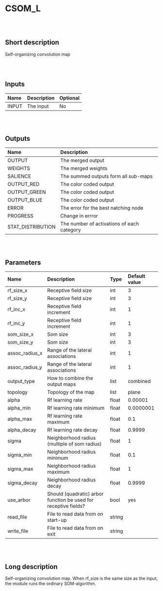 # CSOM_L


<br><br>
## Short description

Self-organizing convolution map

<br><br>

## Inputs

|Name|Description|Optional|
|:----|:-----------|:-------|
|INPUT|The input|No|

<br><br>

## Outputs

|Name|Description|
|:----|:-----------|
|OUTPUT|The merged output|
|WEIGHTS|The merged weights|
|SALIENCE|The summed outputs form all sub-maps|
|OUTPUT_RED|The color coded output|
|OUTPUT_GREEN|The color coded output|
|OUTPUT_BLUE|The color coded output|
|ERROR|The error for the best natching node|
|PROGRESS|Change in errror|
|STAT_DISTRIBUTION|The number of activations of each category|

<br><br>

## Parameters

|Name|Description|Type|Default value|
|:----|:-----------|:----|:-------------|
|rf_size_x|Receptive field size|int|3|
|rf_size_y|Receptive field size|int|3|
|rf_inc_x|Receptive field increment|int|1|
|rf_inc_y|Receptive field increment|int|1|
|som_size_x|Som size|int|3|
|som_size_y|Som size|int|3|
|assoc_radius_x|Range of the lateral associations|int|1|
|assoc_radius_y|Range of the lateral associations|int|1|
|output_type|How to combine the output maps|list|combined|
|topology|Topology of the map|list|plane|
|alpha|Rf learning rate|float|0.00001|
|alpha_min|Rf learning rate minimum|float|0.0000001|
|alpha_max|Rf learning rate maximum|float|0.1|
|alpha_decay|Rf learning rate decay|float|0.9999|
|sigma|Neighborhood radius (multiple of som radius)|float|1|
|sigma_min|Neighborhood radius minimum|float|0.1|
|sigma_max|Neighborhood radius maximum|float|1|
|sigma_decay|Neighborhood radius decay|float|0.9999|
|use_arbor|Should (quadratic) arbor function be used for receptive fields?|bool|yes|
|read_file|File to read data from on start-up|string||
|write_file|File to read data from on exit|string||

<br><br>
## Long description
Self-organizing convolution map.
        When rf_size is the same size as the input, the module runs the ordinary SOM-algorithm.